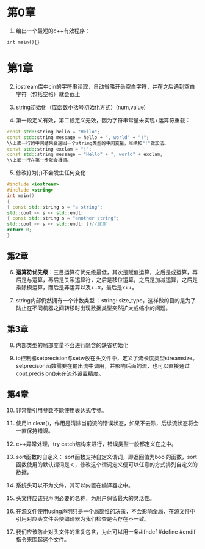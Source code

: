 # 第0章
1. 给出一个最短的c++有效程序：
```
int main(){}
```
# 第1章
2. iostream库中cin的字符串读取，自动省略开头空白字符，并在之后遇到空白字符（包括空格）就会截止

3. string初始化（库函数小括号初始化方式）(num,value)

4. 第一段定义有效，第二段定义无效，因为字符串常量未实现+运算符重载：
```cpp
const std::string hello = "Hello";
const std::string message = hello + ", world" + "!";
\\上面一行的中间结果会返回一个string类型的中间变量，继续和"!"做加法。
const std::string exclam = "!";
const std::string message = "Hello" + ", world" + exclam;
\\上面一行在第一步就会报错。
```

5. 修改}}为};}不会发生任何变化
```cpp
#include <iostream>
#include <string>
int main()
{
{ const std::string s = "a string";
std::cout << s << std::endl;
{ const std::string s = "another string";
std::cout << s << std::endl; }}//这里
return 0;
}
```
## 第2章
6. **运算符优先级**：三目运算符优先级最低，其次是赋值运算，之后是或运算，再后是与运算，再后是关系运算符，之后是移位运算，之后是加减运算，之后是乘除模运算，而后是非运算以及++x，最后是x++。

7. string内部仍然拥有一个计数类型 ：string::size_type，这样做的目的是为了防止在不同机器之间转移时出现数据类型突然扩大或缩小的问题。

## 第3章
8. 内部类型的局部变量不会进行隐含的缺省初始化

9.  io控制器setprecision与setw放在<iomanip>头文件中，<ios>定义了流长度类型streamsize。setprecison函数需要在输出流中调用，并影响后面的流，也可以直接通过cout.precision()来在流外设置精度。

## 第4章
10. 非常量引用参数不能使用表达式传参。

11. 使用in.clear()，作用是清除当前流的错误状态，如果不去除，后续流状态将会一直保持错误。

12. c++异常处理，try catch结构来进行，错误类型一般都定义在<stdexcept>之中。

13. sort函数的自定义： sort函数支持自定义谓词，即返回值为bool的函数，sort函数使用的默认谓词是＜，修改这个谓词定义便可以任意的方式排列自定义的数据。

14. 系统头可以不为文件，其可以内置在编译器之中。

15. 头文件应该只声明必要的名称，为用户保留最大的灵活性。

16. 在源文件使用using声明只是一个局部性的决策，不会影响全局，在源文件中引用对应头文件会使编译器为我们检查是否存在不一致。

17. 我们应该防止对头文件的重复包含，为此可以用一条#ifndef #define #endif指令来围起这个文件。
 